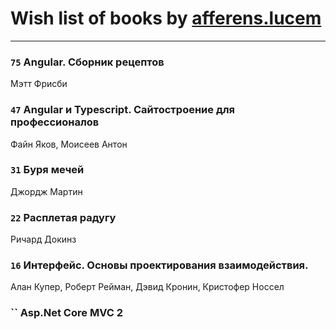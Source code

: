 # Wish list of books by [afferens.lucem](http://vk.com/id196071655)
---

### `75` Angular. Сборник рецептов
Мэтт Фрисби

### `47` Angular и Typescript. Сайтостроение для профессионалов
Файн Яков, Моисеев Антон

### `31` Буря мечей
Джордж Мартин

### `22` Расплетая радугу
Ричард Докинз

### `16` Интерфейс. Основы проектирования взаимодействия.
Алан Купер, Роберт Рейман, Дэвид Кронин, Кристофер Носсел

### `` Asp.Net Core MVC 2

